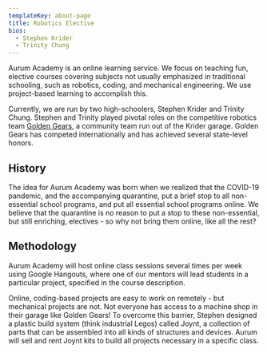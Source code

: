 ```yaml
---
templateKey: about-page
title: Robotics Elective
bios:
  - Stephen Krider
  - Trinity Chung
---
```


Aurum Academy is an online learning service. We focus on teaching fun, elective courses covering subjects not usually emphasized in traditional schooling, such as robotics, coding, and mechanical engineering. We use project-based learning to accomplish this.

Currently, we are run by two high-schoolers, Stephen Krider and Trinity Chung. Stephen and Trinity played pivotal roles on the competitive robotics team [Golden Gears](https://goldengears.gq), a community team run out of the Krider garage. Golden Gears has competed internationally and has achieved several state-level honors.

## History

The idea for Aurum Academy was born when we realized that the COVID-19 pandemic, and the accompanying quarantine, put a brief stop to all non-essential school programs, and put all essential school programs online. We believe that the quarantine is no reason to put a stop to these non-essential, but still enriching, electives - so why not bring them online, like all the rest?

## Methodology

Aurum Academy will host online class sessions several times per week using Google Hangouts, where one of our mentors will lead students in a particular project, specified in the course description. 

Online, coding-based projects are easy to work on remotely - but mechanical projects are not. Not everyone has access to a machine shop in their garage like Golden Gears! To overcome this barrier, Stephen designed a plastic build system (think industrial Legos) called Joynt, a collection of parts that can be assembled into all kinds of structures and devices. Aurum will sell and rent Joynt kits to build all projects necessary in a specific class.

